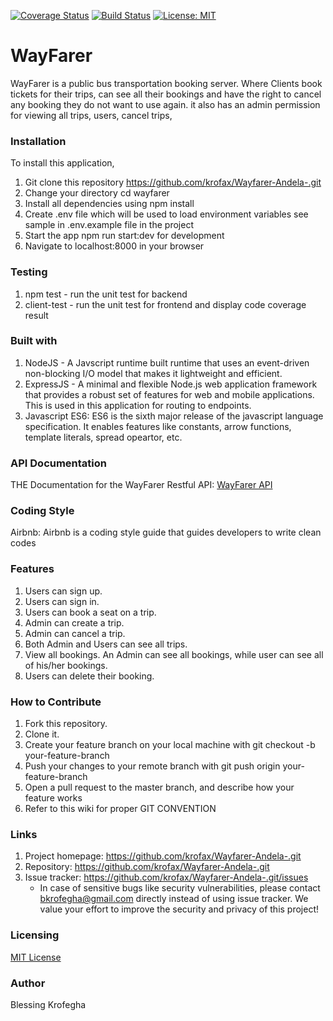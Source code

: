 [![Coverage Status](https://coveralls.io/repos/github/krofax/Wayfarer-Andela-/badge.svg?branch=master)](https://coveralls.io/github/krofax/Wayfarer-Andela-?branch=master)
[![Build Status](https://travis-ci.org/krofax/Wayfarer-Andela-.svg?branch=master)](https://travis-ci.org/krofax/Wayfarer-Andela-)
[![License: MIT](https://img.shields.io/badge/License-MIT-yellow.svg)](https://opensource.org/licenses/MIT)

# WayFarer
 WayFarer is a public bus transportation booking server. Where Clients book tickets for their trips, can see all their bookings and have the right to cancel any booking they do not want to use again. it also has an admin permission for viewing all trips, users, cancel trips,

### Installation
To install this application,

  1. Git clone this repository https://github.com/krofax/Wayfarer-Andela-.git
  2. Change your directory cd wayfarer
  3. Install all dependencies using npm install
  4. Create .env file which will be used to load environment variables see sample in .env.example file in the project
  5. Start the app npm run start:dev for development
  6. Navigate to localhost:8000 in your browser

### Testing

  1. npm test - run the unit test for backend
  2. client-test - run the unit test for frontend and display code coverage result

### Built with

  1. NodeJS - A Javscript runtime built runtime that uses an event-driven non-blocking I/O model that makes it lightweight and efficient.
  2. ExpressJS - A minimal and flexible Node.js web application framework that provides a robust set of features for web and mobile applications. This is used in this application for routing to endpoints.
  3. Javascript ES6: ES6 is the sixth major release of the javascript language specification. It enables features like constants, arrow functions, template literals, spread opeartor, etc.

### API Documentation

  THE Documentation for the WayFarer Restful API: [WayFarer API](https://app.swaggerhub.com/apis/krofax-7/wayfarer/1.0) 

### Coding Style

  Airbnb: Airbnb is a coding style guide that guides developers to write clean codes   

### Features

   1. Users can sign up.
   2. Users can sign in.
   3. Users can book a seat on a trip. 
   4. Admin can create a trip.
   5. Admin can cancel a trip.
   6. Both Admin and Users can see all trips.
   7. View all bookings. An Admin can see all bookings, while user can see all of his/her
      bookings.
   8. Users can delete their booking.
   


### How to Contribute

  1. Fork this repository.
  2. Clone it.
  3. Create your feature branch on your local machine with git checkout -b your-feature-branch
  4. Push your changes to your remote branch with git push origin your-feature-branch
  5. Open a pull request to the master branch, and describe how your feature works
  6. Refer to this wiki for proper GIT CONVENTION  

### Links

  1. Project homepage: https://github.com/krofax/Wayfarer-Andela-.git
  2. Repository: https://github.com/krofax/Wayfarer-Andela-.git
  3. Issue tracker: https://github.com/krofax/Wayfarer-Andela-.git/issues
        * In case of sensitive bugs like security vulnerabilities, please contact bkrofegha@gmail.com directly instead of using issue tracker. We value your effort to improve the security and privacy of this project!  

### Licensing

  [MIT License](https://github.com/krofax/Wayfarer-Andela-LICENSE) 

### Author

   Blessing Krofegha             